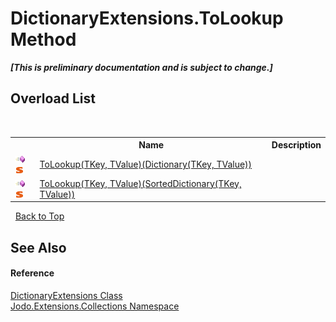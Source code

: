 # DictionaryExtensions.ToLookup Method 
 _**\[This is preliminary documentation and is subject to change.\]**_


## Overload List
&nbsp;<table><tr><th></th><th>Name</th><th>Description</th></tr><tr><td>![Public method](media/pubmethod.gif "Public method")![Static member](media/static.gif "Static member")</td><td><a href="M_Jodo_Extensions_Collections_DictionaryExtensions_ToLookup__2">ToLookup(TKey, TValue)(Dictionary(TKey, TValue))</a></td><td /></tr><tr><td>![Public method](media/pubmethod.gif "Public method")![Static member](media/static.gif "Static member")</td><td><a href="M_Jodo_Extensions_Collections_DictionaryExtensions_ToLookup__2_1">ToLookup(TKey, TValue)(SortedDictionary(TKey, TValue))</a></td><td /></tr></table>&nbsp;
<a href="#dictionaryextensions.tolookup-method">Back to Top</a>

## See Also


#### Reference
<a href="T_Jodo_Extensions_Collections_DictionaryExtensions">DictionaryExtensions Class</a><br /><a href="N_Jodo_Extensions_Collections">Jodo.Extensions.Collections Namespace</a><br />
